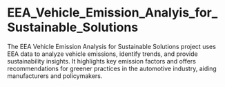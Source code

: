 # EEA_Vehicle_Emission_Analyis_for_Sustainable_Solutions
The EEA Vehicle Emission Analysis for Sustainable Solutions project uses EEA data to analyze vehicle emissions, identify trends, and provide sustainability insights. It highlights key emission factors and offers recommendations for greener practices in the automotive industry, aiding manufacturers and policymakers.
